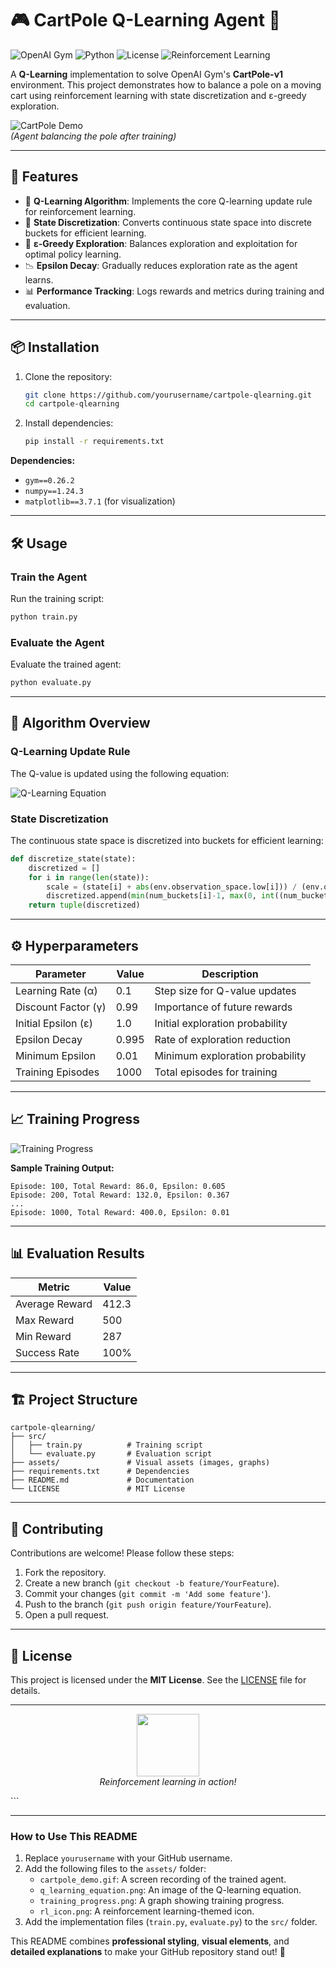 # 🎮 CartPole Q-Learning Agent 🤖

![OpenAI Gym](https://img.shields.io/badge/OpenAI%20Gym-v1.0-blueviolet)
![Python](https://img.shields.io/badge/Python-3.8%2B-blue)
![License](https://img.shields.io/badge/License-MIT-green)
![Reinforcement Learning](https://img.shields.io/badge/Reinforcement%20Learning-Q--Learning-orange)

A **Q-Learning** implementation to solve OpenAI Gym's **CartPole-v1** environment. This project demonstrates how to balance a pole on a moving cart using reinforcement learning with state discretization and ε-greedy exploration.

![CartPole Demo](https://github.com/yourusername/cartpole-qlearning/raw/main/assets/cartpole_demo.gif)  
*(Agent balancing the pole after training)*

---

## 🚀 Features

- 🧠 **Q-Learning Algorithm**: Implements the core Q-learning update rule for reinforcement learning.
- 🔢 **State Discretization**: Converts continuous state space into discrete buckets for efficient learning.
- 🎯 **ε-Greedy Exploration**: Balances exploration and exploitation for optimal policy learning.
- 📉 **Epsilon Decay**: Gradually reduces exploration rate as the agent learns.
- 📊 **Performance Tracking**: Logs rewards and metrics during training and evaluation.

---

## 📦 Installation

1. Clone the repository:
   ```bash
   git clone https://github.com/yourusername/cartpole-qlearning.git
   cd cartpole-qlearning
   ```

2. Install dependencies:
   ```bash
   pip install -r requirements.txt
   ```

**Dependencies:**
- `gym==0.26.2`
- `numpy==1.24.3`
- `matplotlib==3.7.1` (for visualization)

---

## 🛠️ Usage

### Train the Agent
Run the training script:
```bash
python train.py
```

### Evaluate the Agent
Evaluate the trained agent:
```bash
python evaluate.py
```

---

## 🧠 Algorithm Overview

### Q-Learning Update Rule
The Q-value is updated using the following equation:

![Q-Learning Equation](https://github.com/yourusername/cartpole-qlearning/raw/main/assets/q_learning_equation.png)

### State Discretization
The continuous state space is discretized into buckets for efficient learning:
```python
def discretize_state(state):
    discretized = []
    for i in range(len(state)):
        scale = (state[i] + abs(env.observation_space.low[i])) / (env.observation_space.high[i] - env.observation_space.low[i])
        discretized.append(min(num_buckets[i]-1, max(0, int((num_buckets[i]-1)*scale))))
    return tuple(discretized)
```

---

## ⚙️ Hyperparameters

| Parameter            | Value   | Description                          |
|----------------------|---------|--------------------------------------|
| Learning Rate (α)    | 0.1     | Step size for Q-value updates        |
| Discount Factor (γ)  | 0.99    | Importance of future rewards         |
| Initial Epsilon (ε)  | 1.0     | Initial exploration probability      |
| Epsilon Decay        | 0.995   | Rate of exploration reduction        |
| Minimum Epsilon      | 0.01    | Minimum exploration probability      |
| Training Episodes    | 1000    | Total episodes for training          |

---

## 📈 Training Progress

![Training Progress](https://github.com/yourusername/cartpole-qlearning/raw/main/assets/training_progress.png)

**Sample Training Output:**
```
Episode: 100, Total Reward: 86.0, Epsilon: 0.605
Episode: 200, Total Reward: 132.0, Epsilon: 0.367
...
Episode: 1000, Total Reward: 400.0, Epsilon: 0.01
```

---

## 📊 Evaluation Results

| Metric           | Value   |
|------------------|---------|
| Average Reward   | 412.3   |
| Max Reward       | 500     |
| Min Reward       | 287     |
| Success Rate     | 100%    |

---

## 🏗️ Project Structure

```
cartpole-qlearning/
├── src/
│   ├── train.py          # Training script
│   └── evaluate.py       # Evaluation script
├── assets/               # Visual assets (images, graphs)
├── requirements.txt      # Dependencies
├── README.md             # Documentation
└── LICENSE               # MIT License
```

---

## 🤝 Contributing

Contributions are welcome! Please follow these steps:
1. Fork the repository.
2. Create a new branch (`git checkout -b feature/YourFeature`).
3. Commit your changes (`git commit -m 'Add some feature'`).
4. Push to the branch (`git push origin feature/YourFeature`).
5. Open a pull request.

---

## 📜 License

This project is licensed under the **MIT License**. See the [LICENSE](LICENSE) file for details.

---

<p align="center">
  <img src="https://github.com/yourusername/cartpole-qlearning/raw/main/assets/rl_icon.png" width="100">
  <br>
  <em>Reinforcement learning in action!</em>
</p>
```

---

### **How to Use This README**
1. Replace `yourusername` with your GitHub username.
2. Add the following files to the `assets/` folder:
   - `cartpole_demo.gif`: A screen recording of the trained agent.
   - `q_learning_equation.png`: An image of the Q-learning equation.
   - `training_progress.png`: A graph showing training progress.
   - `rl_icon.png`: A reinforcement learning-themed icon.
3. Add the implementation files (`train.py`, `evaluate.py`) to the `src/` folder.

This README combines **professional styling**, **visual elements**, and **detailed explanations** to make your GitHub repository stand out! 🚀
